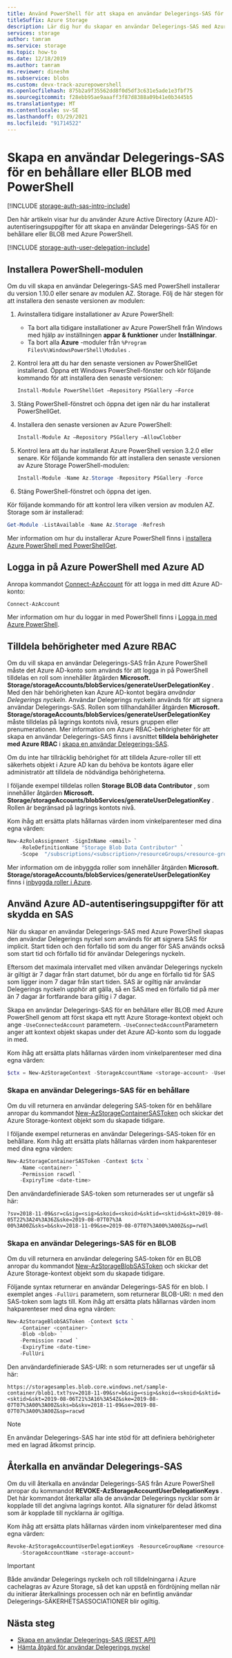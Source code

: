 ```yaml
---
title: Använd PowerShell för att skapa en användar Delegerings-SAS för en behållare eller BLOB
titleSuffix: Azure Storage
description: Lär dig hur du skapar en användar Delegerings-SAS med Azure Active Directory autentiseringsuppgifter med hjälp av PowerShell.
services: storage
author: tamram
ms.service: storage
ms.topic: how-to
ms.date: 12/18/2019
ms.author: tamram
ms.reviewer: dineshm
ms.subservice: blobs
ms.custom: devx-track-azurepowershell
ms.openlocfilehash: 875b2a9f35562dd8f0d5df3c631e5ade1e3fbf75
ms.sourcegitcommit: f28ebb95ae9aaaff3f87d8388a09b41e0b3445b5
ms.translationtype: MT
ms.contentlocale: sv-SE
ms.lasthandoff: 03/29/2021
ms.locfileid: "91714522"
---
```

# <a name="create-a-user-delegation-sas-for-a-container-or-blob-with-powershell"></a>Skapa en användar Delegerings-SAS för en behållare eller BLOB med PowerShell

[!INCLUDE [storage-auth-sas-intro-include](../../../includes/storage-auth-sas-intro-include.md)]

Den här artikeln visar hur du använder Azure Active Directory (Azure AD)-autentiseringsuppgifter för att skapa en användar Delegerings-SAS för en behållare eller BLOB med Azure PowerShell.

[!INCLUDE [storage-auth-user-delegation-include](../../../includes/storage-auth-user-delegation-include.md)]

## <a name="install-the-powershell-module"></a>Installera PowerShell-modulen

Om du vill skapa en användar Delegerings-SAS med PowerShell installerar du version 1.10.0 eller senare av modulen AZ. Storage. Följ de här stegen för att installera den senaste versionen av modulen:

1. Avinstallera tidigare installationer av Azure PowerShell:

    - Ta bort alla tidigare installationer av Azure PowerShell från Windows med hjälp av inställningen **appar & funktioner** under **Inställningar**.
    - Ta bort alla **Azure** -moduler från `%Program Files%\WindowsPowerShell\Modules` .

1. Kontrol lera att du har den senaste versionen av PowerShellGet installerad. Öppna ett Windows PowerShell-fönster och kör följande kommando för att installera den senaste versionen:

    ```powershell
    Install-Module PowerShellGet –Repository PSGallery –Force
    ```

1. Stäng PowerShell-fönstret och öppna det igen när du har installerat PowerShellGet.

1. Installera den senaste versionen av Azure PowerShell:

    ```powershell
    Install-Module Az –Repository PSGallery –AllowClobber
    ```

1. Kontrol lera att du har installerat Azure PowerShell version 3.2.0 eller senare. Kör följande kommando för att installera den senaste versionen av Azure Storage PowerShell-modulen:

    ```powershell
    Install-Module -Name Az.Storage -Repository PSGallery -Force
    ```

1. Stäng PowerShell-fönstret och öppna det igen.

Kör följande kommando för att kontrol lera vilken version av modulen AZ. Storage som är installerad:

```powershell
Get-Module -ListAvailable -Name Az.Storage -Refresh
```

Mer information om hur du installerar Azure PowerShell finns i [installera Azure PowerShell med PowerShellGet](/powershell/azure/install-az-ps).

## <a name="sign-in-to-azure-powershell-with-azure-ad"></a>Logga in på Azure PowerShell med Azure AD

Anropa kommandot [Connect-AzAccount](/powershell/module/az.accounts/connect-azaccount) för att logga in med ditt Azure AD-konto:

```powershell
Connect-AzAccount
```

Mer information om hur du loggar in med PowerShell finns i [Logga in med Azure PowerShell](/powershell/azure/authenticate-azureps).

## <a name="assign-permissions-with-azure-rbac"></a>Tilldela behörigheter med Azure RBAC

Om du vill skapa en användar Delegerings-SAS från Azure PowerShell måste det Azure AD-konto som används för att logga in på PowerShell tilldelas en roll som innehåller åtgärden **Microsoft. Storage/storageAccounts/blobServices/generateUserDelegationKey** . Med den här behörigheten kan Azure AD-kontot begära *användar Delegerings nyckeln*. Användar Delegerings nyckeln används för att signera användar Delegerings-SAS. Rollen som tillhandahåller åtgärden **Microsoft. Storage/storageAccounts/blobServices/generateUserDelegationKey** måste tilldelas på lagrings kontots nivå, resurs gruppen eller prenumerationen. Mer information om Azure RBAC-behörigheter för att skapa en användar Delegerings-SAS finns i avsnittet **tilldela behörigheter med Azure RBAC** i [skapa en användar Delegerings-SAS](/rest/api/storageservices/create-user-delegation-sas).

Om du inte har tillräcklig behörighet för att tilldela Azure-roller till ett säkerhets objekt i Azure AD kan du behöva be kontots ägare eller administratör att tilldela de nödvändiga behörigheterna.

I följande exempel tilldelas rollen **Storage BLOB data Contributor** , som innehåller åtgärden **Microsoft. Storage/storageAccounts/blobServices/generateUserDelegationKey** . Rollen är begränsad på lagrings kontots nivå.

Kom ihåg att ersätta plats hållarnas värden inom vinkelparenteser med dina egna värden:

```powershell
New-AzRoleAssignment -SignInName <email> `
    -RoleDefinitionName "Storage Blob Data Contributor" `
    -Scope  "/subscriptions/<subscription>/resourceGroups/<resource-group>/providers/Microsoft.Storage/storageAccounts/<storage-account>"
```

Mer information om de inbyggda roller som innehåller åtgärden **Microsoft. Storage/storageAccounts/blobServices/generateUserDelegationKey** finns i [inbyggda roller i Azure](../../role-based-access-control/built-in-roles.md).

## <a name="use-azure-ad-credentials-to-secure-a-sas"></a>Använd Azure AD-autentiseringsuppgifter för att skydda en SAS

När du skapar en användar Delegerings-SAS med Azure PowerShell skapas den användar Delegerings nyckel som används för att signera SAS för implicit. Start tiden och den förfallo tid som du anger för SAS används också som start tid och förfallo tid för användar Delegerings nyckeln. 

Eftersom det maximala intervallet med vilken användar Delegerings nyckeln är giltigt är 7 dagar från start datumet, bör du ange en förfallo tid för SAS som ligger inom 7 dagar från start tiden. SAS är ogiltig när användar Delegerings nyckeln upphör att gälla, så en SAS med en förfallo tid på mer än 7 dagar är fortfarande bara giltig i 7 dagar.

Skapa en användar Delegerings-SAS för en behållare eller BLOB med Azure PowerShell genom att först skapa ett nytt Azure Storage-kontext objekt och ange `-UseConnectedAccount` parametern. `-UseConnectedAccount`Parametern anger att kontext objekt skapas under det Azure AD-konto som du loggade in med.

Kom ihåg att ersätta plats hållarnas värden inom vinkelparenteser med dina egna värden:

```powershell
$ctx = New-AzStorageContext -StorageAccountName <storage-account> -UseConnectedAccount
```

### <a name="create-a-user-delegation-sas-for-a-container"></a>Skapa en användar Delegerings-SAS för en behållare

Om du vill returnera en användar delegering SAS-token för en behållare anropar du kommandot [New-AzStorageContainerSASToken](/powershell/module/az.storage/new-azstoragecontainersastoken) och skickar det Azure Storage-kontext objekt som du skapade tidigare.

I följande exempel returneras en användar Delegerings-SAS-token för en behållare. Kom ihåg att ersätta plats hållarnas värden inom hakparenteser med dina egna värden:

```powershell
New-AzStorageContainerSASToken -Context $ctx `
    -Name <container> `
    -Permission racwdl `
    -ExpiryTime <date-time>
```

Den användardefinierade SAS-token som returnerades ser ut ungefär så här:

```output
?sv=2018-11-09&sr=c&sig=<sig>&skoid=<skoid>&sktid=<sktid>&skt=2019-08-05T22%3A24%3A36Z&ske=2019-08-07T07%3A
00%3A00Z&sks=b&skv=2018-11-09&se=2019-08-07T07%3A00%3A00Z&sp=rwdl
```

### <a name="create-a-user-delegation-sas-for-a-blob"></a>Skapa en användar Delegerings-SAS för en BLOB

Om du vill returnera en användar delegering SAS-token för en BLOB anropar du kommandot [New-AzStorageBlobSASToken](/powershell/module/az.storage/new-azstorageblobsastoken) och skickar det Azure Storage-kontext objekt som du skapade tidigare.

Följande syntax returnerar en användar Delegerings-SAS för en blob. I exemplet anges `-FullUri` parametern, som returnerar BLOB-URI: n med den SAS-token som lagts till. Kom ihåg att ersätta plats hållarnas värden inom hakparenteser med dina egna värden:

```powershell
New-AzStorageBlobSASToken -Context $ctx `
    -Container <container> `
    -Blob <blob> `
    -Permission racwd `
    -ExpiryTime <date-time>
    -FullUri
```

Den användardefinierade SAS-URI: n som returnerades ser ut ungefär så här:

```output
https://storagesamples.blob.core.windows.net/sample-container/blob1.txt?sv=2018-11-09&sr=b&sig=<sig>&skoid=<skoid>&sktid=<sktid>&skt=2019-08-06T21%3A16%3A54Z&ske=2019-08-07T07%3A00%3A00Z&sks=b&skv=2018-11-09&se=2019-08-07T07%3A00%3A00Z&sp=racwd
```

> [!NOTE]
> En användar Delegerings-SAS har inte stöd för att definiera behörigheter med en lagrad åtkomst princip.

## <a name="revoke-a-user-delegation-sas"></a>Återkalla en användar Delegerings-SAS

Om du vill återkalla en användar Delegerings-SAS från Azure PowerShell anropar du kommandot **REVOKE-AzStorageAccountUserDelegationKeys** . Det här kommandot återkallar alla de användar Delegerings nycklar som är kopplade till det angivna lagrings kontot. Alla signaturer för delad åtkomst som är kopplade till nycklarna är ogiltiga.

Kom ihåg att ersätta plats hållarnas värden inom vinkelparenteser med dina egna värden:

```powershell
Revoke-AzStorageAccountUserDelegationKeys -ResourceGroupName <resource-group> `
    -StorageAccountName <storage-account>
```

> [!IMPORTANT]
> Både användar Delegerings nyckeln och roll tilldelningarna i Azure cachelagras av Azure Storage, så det kan uppstå en fördröjning mellan när du initierar återkallnings processen och när en befintlig användar Delegerings-SÄKERHETSASSOCIATIONER blir ogiltig.

## <a name="next-steps"></a>Nästa steg

- [Skapa en användar Delegerings-SAS (REST API)](/rest/api/storageservices/create-user-delegation-sas)
- [Hämta åtgärd för användar Delegerings nyckel](/rest/api/storageservices/get-user-delegation-key)

